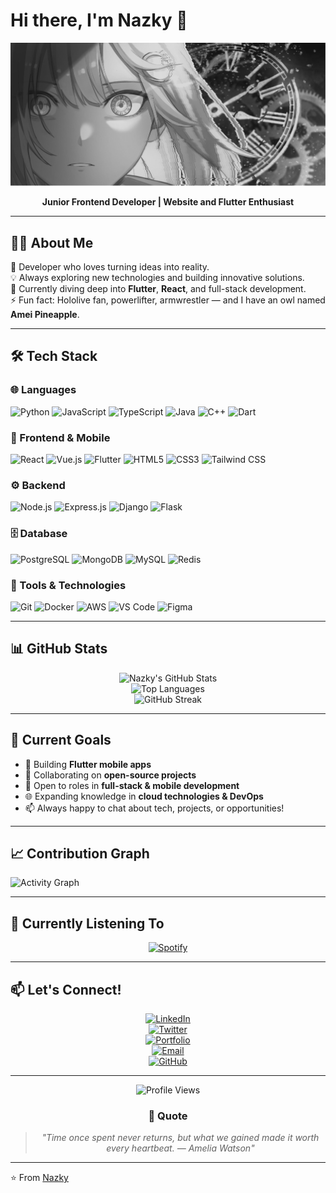 # Hi there, I'm Nazky 👋

<div align="center">

![Profile Banner](images/ameee2.png)


**Junior Frontend Developer | Website and Flutter Enthusiast**

</div>

---

## 👨‍💻 About Me

🚀 Developer who loves turning ideas into reality.  
💡 Always exploring new technologies and building innovative solutions.  
🌱 Currently diving deep into **Flutter**, **React**, and full-stack development.  
⚡ Fun fact: Hololive fan, powerlifter, armwrestler — and I have an owl named **Amei Pineapple**.  

---

## 🛠️ Tech Stack

### 🌐 Languages
![Python](https://img.shields.io/badge/-Python-3776AB?style=for-the-badge&logo=python&logoColor=white)
![JavaScript](https://img.shields.io/badge/-JavaScript-F7DF1E?style=for-the-badge&logo=javascript&logoColor=black)
![TypeScript](https://img.shields.io/badge/-TypeScript-3178C6?style=for-the-badge&logo=typescript&logoColor=white)
![Java](https://img.shields.io/badge/-Java-007396?style=for-the-badge&logo=java&logoColor=white)
![C++](https://img.shields.io/badge/-C++-00599C?style=for-the-badge&logo=c%2B%2B&logoColor=white)
![Dart](https://img.shields.io/badge/-Dart-0175C2?style=for-the-badge&logo=dart&logoColor=white)

### 🎨 Frontend & Mobile
![React](https://img.shields.io/badge/-React-61DAFB?style=for-the-badge&logo=react&logoColor=black)
![Vue.js](https://img.shields.io/badge/-Vue.js-4FC08D?style=for-the-badge&logo=vue.js&logoColor=white)
![Flutter](https://img.shields.io/badge/-Flutter-02569B?style=for-the-badge&logo=flutter&logoColor=white)
![HTML5](https://img.shields.io/badge/-HTML5-E34F26?style=for-the-badge&logo=html5&logoColor=white)
![CSS3](https://img.shields.io/badge/-CSS3-1572B6?style=for-the-badge&logo=css3&logoColor=white)
![Tailwind CSS](https://img.shields.io/badge/-Tailwind%20CSS-38B2AC?style=for-the-badge&logo=tailwind-css&logoColor=white)

### ⚙️ Backend
![Node.js](https://img.shields.io/badge/-Node.js-339933?style=for-the-badge&logo=node.js&logoColor=white)
![Express.js](https://img.shields.io/badge/-Express.js-000000?style=for-the-badge&logo=express&logoColor=white)
![Django](https://img.shields.io/badge/-Django-092E20?style=for-the-badge&logo=django&logoColor=white)
![Flask](https://img.shields.io/badge/-Flask-000000?style=for-the-badge&logo=flask&logoColor=white)

### 🗄️ Database
![PostgreSQL](https://img.shields.io/badge/-PostgreSQL-336791?style=for-the-badge&logo=postgresql&logoColor=white)
![MongoDB](https://img.shields.io/badge/-MongoDB-47A248?style=for-the-badge&logo=mongodb&logoColor=white)
![MySQL](https://img.shields.io/badge/-MySQL-4479A1?style=for-the-badge&logo=mysql&logoColor=white)
![Redis](https://img.shields.io/badge/-Redis-DC382D?style=for-the-badge&logo=redis&logoColor=white)

### 🔧 Tools & Technologies
![Git](https://img.shields.io/badge/-Git-F05032?style=for-the-badge&logo=git&logoColor=white)
![Docker](https://img.shields.io/badge/-Docker-2496ED?style=for-the-badge&logo=docker&logoColor=white)
![AWS](https://img.shields.io/badge/-AWS-232F3E?style=for-the-badge&logo=amazon-aws&logoColor=white)
![VS Code](https://img.shields.io/badge/-VS%20Code-007ACC?style=for-the-badge&logo=visual-studio-code&logoColor=white)
![Figma](https://img.shields.io/badge/-Figma-F24E1E?style=for-the-badge&logo=figma&logoColor=white)

---

## 📊 GitHub Stats

<div align="center">

![Nazky's GitHub Stats](https://github-readme-stats.vercel.app/api?username=444Nazky&show_icons=true&count_private=true&hide_border=true&theme=radical&hide=issues&bg_color=00000000)  
![Top Languages](https://github-readme-stats.vercel.app/api/top-langs/?username=444Nazky&layout=compact&hide_border=true&theme=radical&bg_color=00000000&langs_count=6)  
![GitHub Streak](https://github-readme-streak-stats.herokuapp.com/?user=444Nazky&theme=radical&hide_border=true&background=00000000)

</div>

---

## 🎯 Current Goals

- 🔭 Building **Flutter mobile apps**  
- 👯 Collaborating on **open-source projects**  
- 🤝 Open to roles in **full-stack & mobile development**  
- 🌐 Expanding knowledge in **cloud technologies & DevOps**  
- 📫 Always happy to chat about tech, projects, or opportunities!  

---

## 📈 Contribution Graph

![Activity Graph](https://github-readme-activity-graph.vercel.app/graph?username=444Nazky&theme=react-dark&hide_border=true&area=true&bg_color=00000000)

---

## 🎵 Currently Listening To

<div align="center">

[![Spotify](https://img.shields.io/badge/-Spotify-1DB954?style=for-the-badge&logo=spotify&logoColor=white)](https://open.spotify.com/user/31f6b533plbm5tzd4iucckfetf4a)  

</div>

---

## 📫 Let's Connect!

<div align="center">

[![LinkedIn](https://img.shields.io/badge/-LinkedIn-0077B5?style=for-the-badge&logo=linkedin&logoColor=white)](https://linkedin.com/in/Nazky)  
[![Twitter](https://img.shields.io/badge/-Twitter-1DA1F2?style=for-the-badge&logo=twitter&logoColor=white)](https://twitter.com/Nazky22th)  
[![Portfolio](https://img.shields.io/badge/-Portfolio-000000?style=for-the-badge&logo=notion&logoColor=white)](https://444nazky.github.io/NazkyPortfolio/)  
[![Email](https://img.shields.io/badge/-Email-D14836?style=for-the-badge&logo=gmail&logoColor=white)](mailto:naruzky.naz@gmail.com)  
[![GitHub](https://img.shields.io/badge/-GitHub-181717?style=for-the-badge&logo=github&logoColor=white)](https://github.com/444Nazky)

</div>

---

<div align="center">

![Profile Views](https://komarev.com/ghpvc/?username=444Nazky&color=blueviolet&style=for-the-badge&label=PROFILE+VIEWS)

</div>

<div align="center">
  <h3>💭 Quote</h3>

  <blockquote>
    <i>"Time once spent never returns, but what we gained made it worth every heartbeat. — Amelia Watson"</i>  
  </blockquote>
</div>

---

⭐️ From [Nazky](https://github.com/444Nazky)
